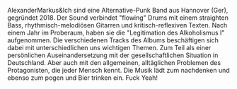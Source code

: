 AlexanderMarkus&Ich sind eine Alternative-Punk Band aus Hannover (Ger), gegründet 2018. Der Sound verbindet "flowing" Drums mit einem straighten Bass, rhythmisch-melodiösen Gitarren und kritisch-reflexiven Texten.
Nach einem Jahr im Proberaum, haben sie die "Legitimation des Alkoholismus I" aufgenommen. Die verschiedenen Tracks des Albums beschäftigen sich dabei mit unterschiedlichen uns wichtigen Themen. Zum Teil als einer persönlichen Auseinandersetzung mit der gesellschaftlichen Situation in Deutschland. Aber auch mit den allgemeinen, alltäglichen Problemen des Protagonisten, die jeder Mensch kennt. Die Musik lädt zum nachdenken und ebenso zum pogen und Bier trinken ein.
Fuck Yeah! 
